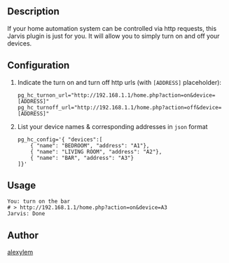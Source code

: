 <!---
IMPORTANT
=========
This README.md is displayed in the WebStore as well as within Jarvis app
Please do not change the structure of this file
Fill-in Description, Usage & Author sections
Make sure to rename the [en] folder into the language code your plugin is written in (ex: fr, es, de, it...)
For multi-language plugin:
- clone the language directory and translate commands/functions.sh
- optionally write the Description / Usage sections in several languages
-->
## Description
If your home automation system can be controlled via http requests, this Jarvis plugin is just for you.
It will allow you to simply turn on and off your devices.

## Configuration

1. Indicate the turn on and turn off http urls (with `[ADDRESS]` placeholder):
   
   ```
   pg_hc_turnon_url="http://192.168.1.1/home.php?action=on&device=[ADDRESS]"
   pg_hc_turnoff_url="http://192.168.1.1/home.php?action=off&device=[ADDRESS]"
   ```
   
2. List your device names & corresponding addresses in `json` format
   
   ```
   pg_hc_config='{ "devices":[
       { "name": "BEDROOM", "address": "A1"},
       { "name": "LIVING ROOM", "address": "A2"},
       { "name": "BAR", "address": "A3"}
   ]}'
   ```

## Usage
```
You: turn on the bar
# > http://192.168.1.1/home.php?action=on&device=A3
Jarvis: Done
```

## Author
[alexylem](https://github.com/alexylem)
